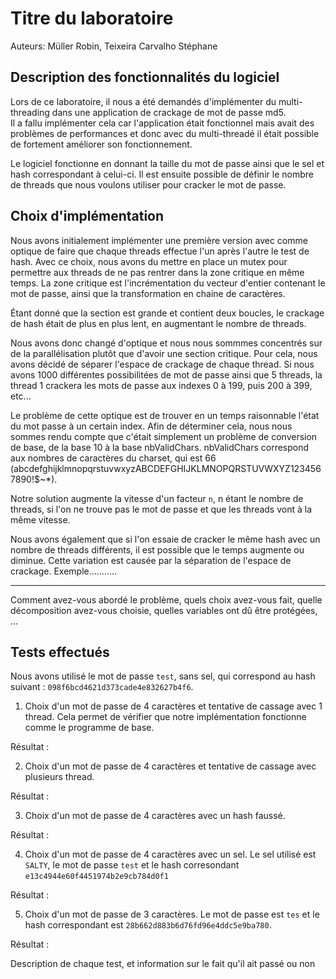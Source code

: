# Titre du laboratoire

Auteurs: Müller Robin, Teixeira Carvalho Stéphane

## Description des fonctionnalités du logiciel

Lors de ce laboratoire, il nous a été demandés d'implémenter du multi-threading dans une application de crackage de mot de passe md5.  
 Il a fallu implémenter cela car l'application était fonctionnel mais avait des problèmes de performances et donc avec du multi-threadé il était possible de fortement améliorer son fonctionnement.

Le logiciel fonctionne en donnant la taille du mot de passe ainsi que le sel et hash correspondant à celui-ci. Il est ensuite possible de définir le nombre de threads que nous voulons utiliser pour cracker le mot de passe.

## Choix d'implémentation

Nous avons initialement implémenter une première version avec comme optique de faire que chaque threads effectue l'un après l'autre le test de hash. Avec ce choix, nous avons du mettre en place un mutex pour permettre aux threads de ne pas rentrer dans la zone critique en même temps. La zone critique est l'incrémentation du vecteur d'entier contenant le mot de passe, ainsi que la transformation en chaine de caractères.

Étant donné que la section est grande et contient deux boucles, le crackage de hash était de plus en plus lent, en augmentant le nombre de threads.

Nous avons donc changé d'optique et nous nous sommmes concentrés sur de la parallélisation plutôt que d'avoir une section critique. Pour cela, nous avons décidé de séparer l'espace de crackage de chaque thread. Si nous avons 1000 différentes possibilitées de mot de passe ainsi que 5 threads, la thread 1 crackera les mots de passe aux indexes 0 à 199, puis 200 à 399, etc...

Le problème de cette optique est de trouver en un temps raisonnable l'état du mot passe à un certain index.
Afin de déterminer cela, nous nous sommes rendu compte que c'était simplement un problème de conversion de base, de la base 10 à la base nbValidChars. nbValidChars correspond aux nombres de caractères du charset, qui est 66 (abcdefghijklmnopqrstuvwxyzABCDEFGHIJKLMNOPQRSTUVWXYZ1234567890!$~\*).

Notre solution augmente la vitesse d'un facteur `n`, n étant le nombre de threads, si l'on ne trouve pas le mot de passe et que les threads vont à la même vitesse.

Nous avons également que si l'on essaie de cracker le même hash avec un nombre de threads différents, il est possible que le temps augmente ou diminue. Cette variation est causée par la séparation de l'espace de crackage. Exemple...........



----------------------------


Comment avez-vous abordé le problème, quels choix avez-vous fait, quelle
décomposition avez-vous choisie, quelles variables ont dû être protégées, ...



## Tests effectués
Nous avons utilisé le mot de passe `test`, sans sel, qui correspond au hash suivant : `098f6bcd4621d373cade4e832627b4f6`.

1. Choix d'un mot de passe de 4 caractères et tentative de cassage avec 1 thread. Cela permet de vérifier que notre implémentation fonctionne comme le programme de base.

  Résultat :


2. Choix d'un mot de passe de 4 caractères et tentative de cassage avec plusieurs thread.

  Résultat :

3. Choix d'un mot de passe de 4 caractères avec un hash faussé.

  Résultat :

4. Choix d'un mot de passe de 4 caractères avec un sel.
  Le sel utilisé est `SALTY`, le mot de passe `test` et le hash corresondant `e13c4944e60f4451974b2e9cb784d0f1`

  Résultat :

5. Choix d'un mot de passe de 3 caractères.
  Le mot de passe est `tes` et le hash correspondant est `28b662d883b6d76fd96e4ddc5e9ba780`.

  Résultat :

Description de chaque test, et information sur le fait qu'il ait passé ou non
